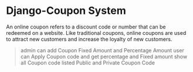 # Django-Coupon System 


An online coupon refers to a discount code or number that can be redeemed on a website. Like traditional coupons, online coupons are used to attract new customers and increase the loyalty of new customers.



> admin can add Coupon Fixed Amount and Percentage Amount 
> user can Apply Coupon code and get percentage and Fixed amount
> show all Coupon code listed 
> Public and Private Coupon Code 


